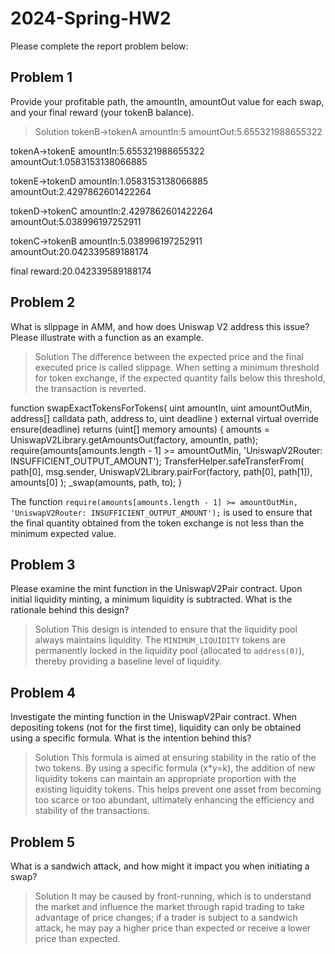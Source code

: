 # 2024-Spring-HW2

Please complete the report problem below:

## Problem 1
Provide your profitable path, the amountIn, amountOut value for each swap, and your final reward (your tokenB balance).

> Solution
tokenB->tokenA 
    amountIn:5
    amountOut:5.655321988655322

tokenA->tokenE 
    amountIn:5.655321988655322
    amountOut:1.0583153138066885

tokenE->tokenD 
    amountIn:1.0583153138066885
    amountOut:2.4297862601422264

tokenD->tokenC 
    amountIn:2.4297862601422264
    amountOut:5.038996197252911

tokenC->tokenB 
    amountIn:5.038996197252911
    amountOut:20.042339589188174

final reward:20.042339589188174

## Problem 2
What is slippage in AMM, and how does Uniswap V2 address this issue? Please illustrate with a function as an example.

> Solution
The difference between the expected price and the final executed price is called slippage. When setting a minimum threshold for token exchange, if the expected quantity falls below this threshold, the transaction is reverted.

function swapExactTokensForTokens(
        uint amountIn,
        uint amountOutMin,
        address[] calldata path,
        address to,
        uint deadline
    ) external virtual override ensure(deadline) returns (uint[] memory amounts) {
        amounts = UniswapV2Library.getAmountsOut(factory, amountIn, path);
        require(amounts[amounts.length - 1] >= amountOutMin, 'UniswapV2Router: INSUFFICIENT_OUTPUT_AMOUNT');
        TransferHelper.safeTransferFrom(
            path[0], msg.sender, UniswapV2Library.pairFor(factory, path[0], path[1]), amounts[0]
        );
        _swap(amounts, path, to);
    }

The function `require(amounts[amounts.length - 1] >= amountOutMin, 'UniswapV2Router: INSUFFICIENT_OUTPUT_AMOUNT');` is used to ensure that the final quantity obtained from the token exchange is not less than the minimum expected value.

## Problem 3
Please examine the mint function in the UniswapV2Pair contract. Upon initial liquidity minting, a minimum liquidity is subtracted. What is the rationale behind this design?

> Solution
This design is intended to ensure that the liquidity pool always maintains liquidity. The `MINIMUM_LIQUIDITY` tokens are permanently locked in the liquidity pool (allocated to `address(0)`), thereby providing a baseline level of liquidity.

## Problem 4
Investigate the minting function in the UniswapV2Pair contract. When depositing tokens (not for the first time), liquidity can only be obtained using a specific formula. What is the intention behind this?

> Solution
This formula is aimed at ensuring stability in the ratio of the two tokens. By using a specific formula (x*y=k), the addition of new liquidity tokens can maintain an appropriate proportion with the existing liquidity tokens. This helps prevent one asset from becoming too scarce or too abundant, ultimately enhancing the efficiency and stability of the transactions.

## Problem 5
What is a sandwich attack, and how might it impact you when initiating a swap?

> Solution
It may be caused by front-running, which is to understand the market and influence the market through rapid trading to take advantage of price changes; if a trader is subject to a sandwich attack, he may pay a higher price than expected or receive a lower price than expected.
